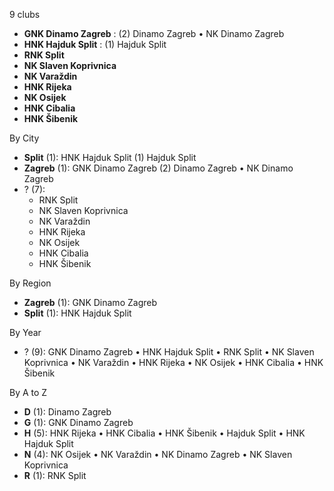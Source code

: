 9 clubs

- **GNK Dinamo Zagreb** : (2) Dinamo Zagreb • NK Dinamo Zagreb
- **HNK Hajduk Split** : (1) Hajduk Split
- **RNK Split**
- **NK Slaven Koprivnica**
- **NK Varaždin**
- **HNK Rijeka**
- **NK Osijek**
- **HNK Cibalia**
- **HNK Šibenik**




By City

- **Split** (1): HNK Hajduk Split  (1) Hajduk Split
- **Zagreb** (1): GNK Dinamo Zagreb  (2) Dinamo Zagreb • NK Dinamo Zagreb
- ? (7): 
  - RNK Split 
  - NK Slaven Koprivnica 
  - NK Varaždin 
  - HNK Rijeka 
  - NK Osijek 
  - HNK Cibalia 
  - HNK Šibenik 




By Region

- **Zagreb** (1):   GNK Dinamo Zagreb
- **Split** (1):   HNK Hajduk Split




By Year

- ? (9):   GNK Dinamo Zagreb • HNK Hajduk Split • RNK Split • NK Slaven Koprivnica • NK Varaždin • HNK Rijeka • NK Osijek • HNK Cibalia • HNK Šibenik






By A to Z

- **D** (1): Dinamo Zagreb
- **G** (1): GNK Dinamo Zagreb
- **H** (5): HNK Rijeka • HNK Cibalia • HNK Šibenik • Hajduk Split • HNK Hajduk Split
- **N** (4): NK Osijek • NK Varaždin • NK Dinamo Zagreb • NK Slaven Koprivnica
- **R** (1): RNK Split




